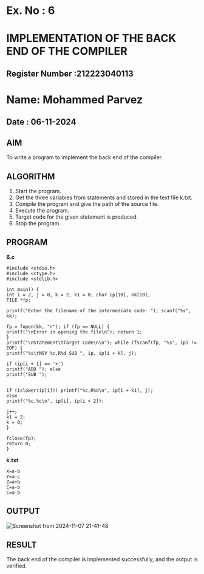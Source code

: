 # Ex. No : 6	
# IMPLEMENTATION OF THE BACK END OF THE COMPILER 
## Register Number :212223040113
# Name: Mohammed Parvez
## Date : 06-11-2024

## AIM   
To write a program to implement the back end of the compiler.

## ALGORITHM
1.	Start the program.
2.	Get the three variables from statements and stored in the text file k.txt.
3.	Compile the program and give the path of the source file.
4.	Execute the program.
5.	Target code for the given statement is produced.
6.	Stop the program.

## PROGRAM
**6.c**
```
#include <stdio.h> 
#include <ctype.h>
#include <stdlib.h>

int main() {
int i = 2, j = 0, k = 2, k1 = 0; char ip[10], kk[10];
FILE *fp;

printf("Enter the filename of the intermediate code: "); scanf("%s", kk);

fp = fopen(kk, "r"); if (fp == NULL) {
printf("\nError in opening the file\n"); return 1;
}
printf("\nStatement\tTarget Code\n\n"); while (fscanf(fp, "%s", ip) != EOF) {
printf("%s\tMOV %c,R%d SUB ", ip, ip[i + k], j);

if (ip[i + 1] == '+')
printf("ADD "); else
printf("SUB ");


if (islower(ip[i])) printf("%c,R%d\n", ip[i + k1], j);
else
printf("%c,%c\n", ip[i], ip[i + 2]);

j++;
k1 = 2;
k = 0;
}

fclose(fp);
return 0;
}
```
**k.txt**
```
X=a-b 
Y=a-c 
Z=a+b 
C=a-b 
C=a-b
```


## OUTPUT 
![Screenshot from 2024-11-07 21-41-48](https://github.com/user-attachments/assets/f4fc3880-30c1-4fa4-8779-d4d8821b7f17)


## RESULT
The back end of the compiler is implemented successfully, and the output is verified.

